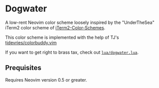 # Dogwater 

A low-rent Neovim color scheme loosely inspired by the "UnderTheSea" iTerm2
color scheme of [iTerm2-Color-Schemes](https://github.com/mbadolato/iTerm2-Color-Schemes).

This color scheme is implemented with the help of TJ's [tjdevries/colorbuddy.vim](https://github.com/tjdevries/colorbuddy.vim)

If you want to get right to brass tax, check out [`lua/dogwater.lua`](lua/dogwater.lua).

## Prequisites

Requires Neovim version 0.5 or greater.
